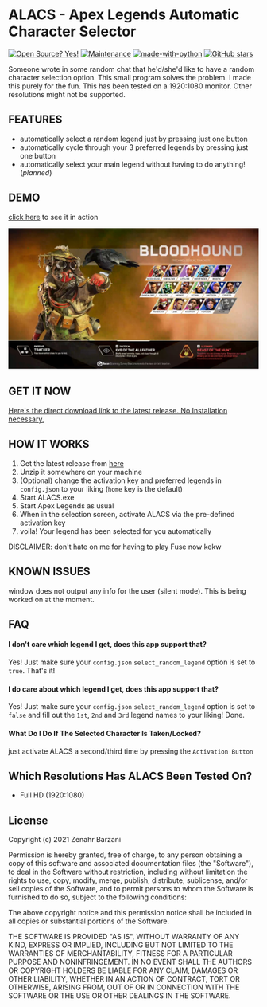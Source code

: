 # ALACS - Apex Legends Automatic Character Selector

[![Open Source? Yes!](https://badgen.net/badge/Open%20Source%20%3F/Yes%21/blue?icon=github)](https://github.com/Zenahr/ALACS)
[![Maintenance](https://img.shields.io/badge/Maintained%3F-yes-green.svg)](https://github.com/Zenahr/ALACS/graphs/commit-activity)
[![made-with-python](https://img.shields.io/badge/Made%20with-Python-1f425f.svg)](https://www.python.org/)
[![GitHub stars](https://img.shields.io/github/stars/Naereen/StrapDown.js.svg?style=social&label=Star&maxAge=2592000)](https://github.com/Zenahr/ALACS/stargazers/)

Someone wrote in some random chat that he'd/she'd like to have a random character selection option. This small program solves the problem.
I made this purely for the fun. This has been tested on a 1920:1080 monitor. Other resolutions might not be supported.

## FEATURES

- automatically select a random legend just by pressing just one button
- automatically cycle through your 3 preferred legends by pressing just one button
- automatically select your main legend without having to do anything! (*planned*)

## DEMO

<bold>[click here](https://youtu.be/YPHCRx9RR8U) to see it in action</bold>

[![](THUMBNAIL.JPG)](https://youtu.be/YPHCRx9RR8U)

## GET IT NOW

[Here's the direct download link to the latest release. No Installation necessary.](https://github.com/Zenahr/ALACS/releases/download/1.1.0-beta/ALACS.1.1.0-beta.zip)

## HOW IT WORKS

1. Get the latest release from [here](https://github.com/Zenahr/ALACS/releases/latest)
2. Unzip it somewhere on your machine
3. (Optional) change the activation key and preferred legends in `config.json` to your liking (`home` key is the default)
4. Start ALACS.exe
5. Start Apex Legends as usual
6. When in the selection screen, activate ALACS via the pre-defined activation key
7. voila! Your legend has been selected for you automatically

DISCLAIMER: don't hate on me for having to play Fuse now kekw

## KNOWN ISSUES

window does not output any info for the user (silent mode). This is being worked on at the moment.

## FAQ

#### I don't care which legend I get, does this app support that?

Yes! Just make sure your `config.json` `select_random_legend` option is set to `true`. That's it!

#### I do care about which legend I get, does this app support that?

Yes! Just make sure your `config.json` `select_random_legend` option is set to `false` and fill out the `1st`, `2nd` and `3rd` legend names to your liking! Done.

#### What Do I Do If The Selected Character Is Taken/Locked?

just activate ALACS a second/third time by pressing the `Activation Button`

## Which Resolutions Has ALACS Been Tested On?

- Full HD (1920:1080)

## License

Copyright (c) 2021 Zenahr Barzani

Permission is hereby granted, free of charge, to any person obtaining a copy
of this software and associated documentation files (the "Software"), to deal
in the Software without restriction, including without limitation the rights
to use, copy, modify, merge, publish, distribute, sublicense, and/or sell
copies of the Software, and to permit persons to whom the Software is
furnished to do so, subject to the following conditions:

The above copyright notice and this permission notice shall be included in all
copies or substantial portions of the Software.

THE SOFTWARE IS PROVIDED "AS IS", WITHOUT WARRANTY OF ANY KIND, EXPRESS OR
IMPLIED, INCLUDING BUT NOT LIMITED TO THE WARRANTIES OF MERCHANTABILITY,
FITNESS FOR A PARTICULAR PURPOSE AND NONINFRINGEMENT. IN NO EVENT SHALL THE
AUTHORS OR COPYRIGHT HOLDERS BE LIABLE FOR ANY CLAIM, DAMAGES OR OTHER
LIABILITY, WHETHER IN AN ACTION OF CONTRACT, TORT OR OTHERWISE, ARISING FROM,
OUT OF OR IN CONNECTION WITH THE SOFTWARE OR THE USE OR OTHER DEALINGS IN THE
SOFTWARE.
